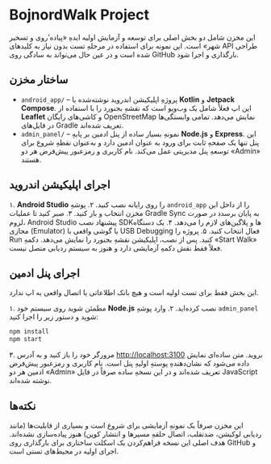 # BojnordWalk Project

این مخزن شامل دو بخش اصلی برای توسعه و آزمایش اولیه ایدهِ «پیاده’روی و تسخیر شهر» است. این نمونه برای استفاده در مرحلهِ تست بدون نیاز به کلیدهای API طراحی شده است و در عین حال می‌تواند به سادگی روی GitHub بارگذاری و اجرا شود.

## ساختار مخزن

- `android_app/` – پروژهِ اپلیکیشن اندروید نوشته‌شده با **Kotlin** و **Jetpack Compose**. این اپ فعلاً شامل یک وب‌ویو است که نقشهِ بجنورد را با استفاده از **Leaflet** و کاشی‌های رایگان OpenStreetMap نمایش می‌دهد. تمامی وابستگی‌ها در فایل‌های Gradle تعریف شده‌اند.
- `admin_panel/` – نمونهِ بسیار ساده از پنل ادمین بر پایهِ **Node.js** و **Express**. این پنل تنها یک صفحهِ ثابت برای ورود به عنوان ادمین دارد و به‌عنوان نقطهِ شروع برای توسعهِ پنل مدیریتی عمل می‌کند. نام کاربری و رمزعبور پیش‌فرض هر دو «Admin» هستند.

## اجرای اپلیکیشن اندروید

۱. **Android Studio** را روی رایانه نصب کنید.
۲. پوشهِ `android_app` را از داخل این مخزن انتخاب و باز کنید.
۳. صبر کنید تا عملیات Gradle Sync به پایان برسد؋ در صورت لزوم، Android Studio پیشنهاد نصب SDKها و پلاگین‌های لازم را می‌دهد.
۴. یک دستگاه مجازی (Emulator) یا گوشی واقعی با USB Debugging فعال انتخاب کنید.
۵. پروژه را Run کنید. پس از نصب، اپلیکیشن نقشهِ بجنورد را نمایش می‌دهد. دکمهِ «Start Walk» فعلاً فقط نقش دکمهِ آزمایشی دارد و هنوز به سیستم ردیابی متصل نیست.

## اجرای پنل ادمین

این بخش فقط برای تست اولیه است و هیچ بانک اطلاعاتی یا اتصال واقعی به اپ ندارد.

۱. مطمئن شوید روی سیستم خود **Node.js** نصب کرده‌اید.
۲. وارد پوشهِ `admin_panel` شوید و دستور زیر را اجرا کنید:

```bash
npm install
npm start
```

۳. مرورگر خود را باز کنید و به آدرس <http://localhost:3100> بروید. متن ساده‌ای نمایش داده می‌شود که نشان‌دهندهِ پوستهِ اولیهِ پنل است. نام کاربری و رمزعبور پیش‌فرض ادمین هر دو «Admin» تعریف شده‌اند و در این نسخهِ ساده صرفاً در فایل JavaScript نوشته شده‌اند.

## نکته‌ها

این مخزن صرفاً یک نمونهِ آزمایشی برای شروع است و بسیاری از قابلیت‌ها (مانند ردیابی لوکیشن، ضدتقلب، اتصال حلقهِ مسیرها و انتشار کوپن) هنوز پیاده‌سازی نشده‌اند. هدف اصلی این نسخه فراهم‌کردن یک اسکلت ساختاری برای بارگذاری روی GitHub و اجرای اولیه در محیط‌های تستی است.
